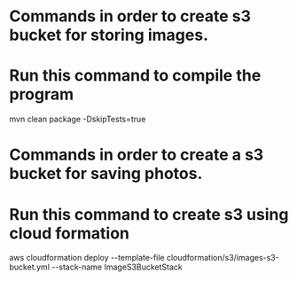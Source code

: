 <h1>Commands in order to create s3 bucket for storing images.</h1>

# Run this command to compile the program
mvn clean package -DskipTests=true

<h1>Commands in order to create a s3 bucket for saving photos.</h1>

# Run this command to create s3 using cloud formation
aws cloudformation deploy --template-file cloudformation/s3/images-s3-bucket.yml --stack-name ImageS3BucketStack
